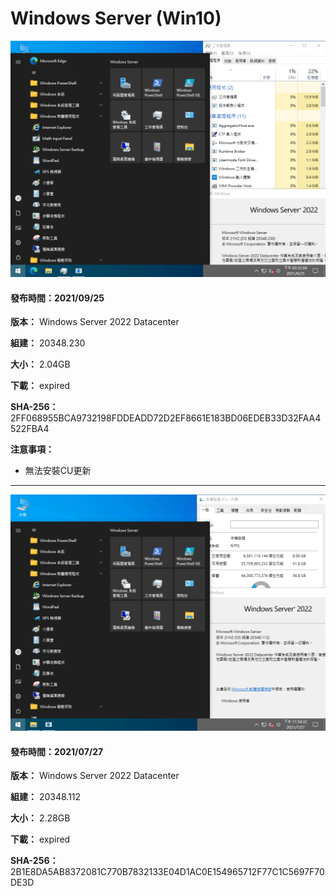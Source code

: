 # Windows Server (Win10)

![1.png](/preview/s2022_20348.230_210925.png)

#### 發布時間：2021/09/25

**版本：** Windows Server 2022 Datacenter

**組建：** 20348.230

**大小：** 2.04GB

**下載：** expired

**SHA-256：** 2FF068955BCA9732198FDDEADD72D2EF8661E183BD06EDEB33D32FAA4522FBA4

**注意事項：**
- 無法安裝CU更新

----

![1.png](/preview/s2022_20348.112_210727.png)

#### 發布時間：2021/07/27

**版本：** Windows Server 2022 Datacenter

**組建：** 20348.112

**大小：** 2.28GB

**下載：** expired

**SHA-256：** 2B1E8DA5AB8372081C770B7832133E04D1AC0E154965712F77C1C5697F70DE3D
